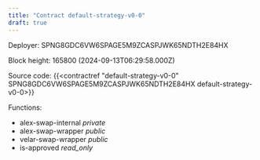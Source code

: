 ```yaml
---
title: "Contract default-strategy-v0-0"
draft: true
---
```

Deployer: SPNG8GDC6VW6SPAGE5M9ZCASPJWK65NDTH2E84HX


 



Block height: 165800 (2024-09-13T06:29:58.000Z)

Source code: {{<contractref "default-strategy-v0-0" SPNG8GDC6VW6SPAGE5M9ZCASPJWK65NDTH2E84HX default-strategy-v0-0>}}

Functions:

* alex-swap-internal _private_
* alex-swap-wrapper _public_
* velar-swap-wrapper _public_
* is-approved _read_only_

